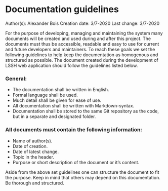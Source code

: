 # Documentation guidelines

Author(s): Alexander Bois
Creation date: 3/7-2020
Last change: 3/7-2020

For the purpose of developing, managing and maintaining the system many documents will be created and used during and after this project. The documents must thus be accessible, readable and easy to use for current and future developers and maintainers. To reach these goals we set the following guidelines to help keep the documentation as homogenous and structured as possible. The document created during the development of LSSH web application should follow the guidelines listed below. 

### General:
* The documentation shall be written in English.
* Formal language shall be used.
* Much detail shall be given for ease of use.
* All documentation shall be written with Markdown-syntax.
* Documentation shall be stored to the same Git repository as the code, but in a separate and designated folder.

### All documents must contain the following information:
* Name of author(s).
* Date of creation.
* Date of latest change.
* Topic in the header.
* Purpose or short description of the document or it’s content.

Aside from the above set guidelines one can structure the document to fit the purpose. Keep in mind that others may depend on this documentation. Be thorough and structured. 
